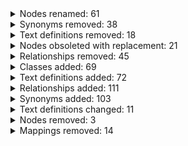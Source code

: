 <details>
<summary>Nodes renamed: 61</summary>

| ID | Old Label | New Label |
----|----|----|
| HP:0031014 | Arteria lusoria | obsolete Arteria lusoria |
| HP:0100917 | Sclerosis of proximal finger phalanx | Sclerosis of proximal phalanx of finger |
| HP:0002275 | Poor motor coordination | obsolete Poor motor coordination |
| HP:0034027 | Abnormal urinary non-proteinogenic amino acid level | obsolete Abnormal urinary non-proteinogenic amino acid level |
| HP:0020177 | Abnormal CD8-positive TEMRA T cell proportion | Abnormal proportion of CD8-positive TEMRA T cells |
| HP:0410379 | Abnormal CD4+ memory T cell proportion | Abnormal proportion of CD4+ memory T cells |
| HP:0410375 | Increased naive CD4-positive T cell proportion | Increased proportion of naive CD4+ T cells |
| HP:0032172 | Air crescent sign | obsolete Air crescent sign |
| HP:0500265 | Increased CD8+ TEMRA T cell proportion | Increased proportion of CD8+ TEMRA T cells |
| HP:0031632 | Anomalous origin of the right subclavian artery from the descending aorta | Aberrant right subclavian artery |
| HP:0410376 | Increased proportion of naive CD8 T cells | Increased proportion of naive CD8+ T cells |
| HP:0410049 | Abnormal radial ray morphology | obsolete Abnormal radial ray morphology |
| HP:0025620 | Abnormal CD4+ central memory T cell proportion | obsolete Abnormal CD4+ central memory T cell proportion |
| HP:0410373 | Abnormal naive CD4-positive T cell proportion | Abnormal proportion of naive CD4+ T cells |
| HP:0410377 | Decreased naive CD8 T cell proportion | Decreased proportion of naive CD8+ T cells |
| HP:0002370 | Poor coordination | obsolete Poor coordination |
| HP:0410374 | Abnormal naive CD8 T cell proportion | Abnormal proportion of naive CD8+ T cells |
| HP:0025625 | Increased CD4+ effector memory T cell proportion | Increased proportion of CD4+ effector memory T cells |
| HP:6000909 | Positive stool Cryptosporidium antigen test | obsolete Positive stool Cryptosporidium antigen test |
| HP:0500272 | Abnormal immature gamma-delta T cell proportion | obsolete Abnormal immature gamma-delta T cell proportion |
| HP:0500274 | Decreased proportion of immature gamma-delta T cells | obsolete Decreased proportion of immature gamma-delta T cells |
| HP:0006420 | Asymmetric radial dysplasia | obsolete Asymmetric radial dysplasia |
| HP:0002853 | Increased HLA DR+ CD4+ T cell proportion | Increased proportion of HLA DR+ CD4+ T cells |
| HP:0003164 | Hypothalamic gonadotropin-releasing hormone deficiency | Gonadotropin-releasing hormone deficiency |
| HP:0100916 | Sclerosis of middle finger phalanx | Sclerosis of middle phalanx of finger |
| HP:0410391 | Increased CD4+ memory T cell proportion | Increased proportion of CD4+ memory T cells |
| HP:0032219 | Increased proportion of CD4-positive T cells | Increased proportion of CD4+ T cells |
| HP:0030683 | Vaginitis | Recurrent bacterial vaginosis |
| HP:0100915 | Sclerosis of distal finger phalanx | Sclerosis of distal phalanx of finger |
| HP:0030336 | Absence of CD4-positive, CD25-positive regulatory T cells | obsolete Absence of CD4-positive, CD25-positive regulatory T cells |
| HP:0006433 | Radial dysplasia | Radial ray deficiency |
| HP:0025840 | Abnormal HLA DR+ CD4+ T cell proportion | Abnormal proportion of HLA DR+ CD4+ T cells |
| HP:0100946 | Sclerosis of proximal toe phalanx | Sclerosis of proximal phalanx of toe |
| HP:0025841 | Decreased HLA DR+ CD4+ T cell proportion | Decreased proportion of HLA DR+ CD4+ T cells |
| HP:0041240 | Fractured phalanx of pes | Toe phalanx fracture |
| HP:0005372 | Abnormality of B cell physiology | Abnormal B cell physiology |
| HP:0100947 | Sclerosis of middle toe phalanx | Sclerosis of middle phalanx of toe |
| HP:0011840 | Abnormality of T cell physiology | Abnormal T cell physiology |
| HP:0032218 | Decreased proportion of CD4-positive T cells | Decreased proportion of CD4+ T cells |
| HP:0410133 | Chronic idiopathic urticaria | Chronic urticaria |
| HP:0011839 | Abnormal T cell count | Abnormal total T cell count |
| HP:0010196 | Bullet-shaped middle toe phalanx | Bullet-shaped middle phalanx of toe |
| HP:0010199 | Patchy sclerosis of middle toe phalanx | Patchy sclerosis of middle phalanx of toe |
| HP:4000039 | Reduced mucosal-associated invariant T cell proportion | Decreased mucosal-associated invariant T cell proportion |
| HP:0010197 | Curved middle toe phalanx | Curved middle phalanx of toe |
| HP:0030337 | Elevated CD4-positive, CD25-positive regulatory T cell count | obsolete Elevated CD4-positive, CD25-positive regulatory T cell count |
| HP:0410380 | Abnormal CD8+ memory T cell proportion | Abnormal memory CD8+ T cell proportion |
| HP:0100948 | Sclerosis of distal toe phalanx | Sclerosis of distal phalanx of toe |
| HP:0030335 | Abnormal CD4-positive, CD25-positive, alpha-beta regulatory T cell count | obsolete Abnormal CD4-positive, CD25-positive regulatory T cell count |
| HP:0004059 | Radial club hand | obsolete radial ray deficiency |
| HP:0020111 | Abnormal regulatory T cell proportion | Abnormal proportion of regulatory T cells |
| HP:0030334 | Abnormal CD4-positive, CD25-positive, alpha-beta regulatory T cell morphology | obsolete Abnormal CD4-positive, CD25-positive, alpha-beta regulatory T cell morphology |
| HP:0410378 | Decreased naive CD4-positive T cell proportion | Decreased proportion of naive CD4+ T cells |
| HP:0025623 | Abnormal CD4+ effector memory T cell proportion | obsolete Abnormal CD4+ effector memory T cell proportion |
| HP:0034028 | Saccharopinuria | obsolete Saccharopinuria |
| HP:0030333 | Abnormal alpha-beta T cell morphology | obsolete Abnormal alpha-beta T cell morphology |
| HP:0030251 | Absence of memory B cells | obsolete Absence of memory B cells |
| HP:0500266 | Decreased CD8+ TEMRA T cell proportion | Decreased proportion of CD8+ TEMRA T cells |
| HP:0041243 | Fractured proximal finger phalanx | Fractured proximal phalanx of finger |
| HP:0025819 | Palmoplantar pealing | Palmoplantar peeling |
| HP:0500273 | Increased proportion of immature gamma-delta T cells | obsolete Increased proportion of immature gamma-delta T cells |

</details>

<details>
<summary>Synonyms removed: 38</summary>

| Term | Removed Synonym |
----|----|
| obsolete Abnormal CD4+ central memory T cell proportion (HP:0025620) | Abnormal proportion of central memory CD4+, alpha-beta T cells |
| Palmoplantar scaling skin (HP:0025524) | Palmoplantar peeling |
| Prolonged prothrombin time (HP:0008151) | increased international normalised ratio |
| obsolete Absence of CD4-positive, CD25-positive regulatory T cells (HP:0030336) | Absence of CD4+CD25+ T regulatory cells |
| Paradoxical respiration (HP:0030207) | Flail chest |
| obsolete Decreased proportion of immature gamma-delta T cells (HP:0500274) | Decreased proportion of immature gamma-delta T-cells |
| obsolete Increased proportion of immature gamma-delta T cells (HP:0500273) | Elevated proportion of immature gamma-delta T cells |
| Short neck (HP:0000470) | Decreased cervical height |
| obsolete Arteria lusoria (HP:0031014) | Aberrant right subclavian artery |
| obsolete Decreased proportion of immature gamma-delta T cells (HP:0500274) | Decreased proportion of immature gamma-delta T lymphocytes |
| obsolete Abnormal CD4+ effector memory T cell proportion (HP:0025623) | Abnormal proportion of CD4-positive effector memory cells |
| obsolete Abnormal immature gamma-delta T cell proportion (HP:0500272) | Abnormal proportion of immature gamma-delta T-cells |
| obsolete Poor coordination (HP:0002370) | Poor coordination |
| Recurrent skin infections (HP:0001581) | Cutaneous infections |
| obsolete Increased proportion of immature gamma-delta T cells (HP:0500273) | Increased proportion of immature gamma-delat T lymphocytes |
| Hyperactivity (HP:0000752) | hyperkinetic disorder |
| obsolete Arteria lusoria (HP:0031014) | Lusorian artery |
| Atypical behavior (HP:0000708) | Behavioural/psychiatric abnormality |
| obsolete Poor motor coordination (HP:0002275) | Poor motor coordination |
| obsolete Abnormal radial ray morphology (HP:0410049) | Radial ray deformity |
| Short neck (HP:0000470) | Decreased cervical length |
| obsolete Abnormal radial ray morphology (HP:0410049) | Abnormality of radial ray |
| obsolete Increased proportion of immature gamma-delta T cells (HP:0500273) | Increased proportion of immature gamma-delta T-lymphocytes |
| obsolete Abnormal radial ray morphology (HP:0410049) | Radial ray anomaly |
| obsolete Increased proportion of immature gamma-delta T cells (HP:0500273) | Increased proportion of immature gamma-delta T-cells |
| obsolete Abnormal CD4+ central memory T cell proportion (HP:0025620) | Abnormal proportion of central memory CD4-positive T cells |
| obsolete Abnormal CD4+ effector memory T cell proportion (HP:0025623) | Abnormal proportion of CD4+ effector memory cells |
| obsolete Abnormal immature gamma-delta T cell proportion (HP:0500272) | Abnormal proportion of immature gamma-delta T cells |
| obsolete Abnormal immature gamma-delta T cell proportion (HP:0500272) | Abnormal proportion of immature gamma-delta T-lymphocytes |
| obsolete Abnormal CD4+ effector memory T cell proportion (HP:0025623) | Abnormal proportion of effector memory CD4-positive, alpha-beta T cells |
| obsolete Abnormal radial ray morphology (HP:0410049) | Radial ray abnormality |
| Short neck (HP:0000470) | Cervical shortening |
| obsolete Abnormal immature gamma-delta T cell proportion (HP:0500272) | Abnormal proportion of immature gamma-delta T lymphocytes |
| Generalized myoclonic-tonic-clonic seizure (HP:0032795) | Generalised onset myoclonic-tonic-clonic seizure |
| X-linked inheritance (HP:0001417) | monoallelic_X_hemizygous |
| obsolete Abnormal radial ray morphology (HP:0410049) | Deformity of radial ray |
| obsolete Decreased proportion of immature gamma-delta T cells (HP:0500274) | Reduced proportion of immature gamma-delta T cells |
| obsolete Decreased proportion of immature gamma-delta T cells (HP:0500274) | Decreased proportion of immature gamma-delta T-lymphocytes |

</details>

<details>
<summary>Text definitions removed: 18</summary>

| Term | Removed Text Definition |
----|----|
| obsolete Air crescent sign (HP:0032172) | A crescent of air surrounding a soft-tissue mass in a pulmonary cavity and can be seen in both plain X-ray and CT scan. |
| obsolete Increased proportion of immature gamma-delta T cells (HP:0500273) | Increased proportion of immature gamma-delta T cells relative to the total number of T cells. |
| obsolete Abnormal urinary non-proteinogenic amino acid level (HP:0034027) | Any deviation from the normal amount in the urine of an alpha-amino acid which is not a member of the group of 23 proteinogenic amino acids. |
| obsolete Absence of memory B cells (HP:0030251) | Complete lack of memory B cells, that is, of mature B cell type that is long-lived, readily activated upon re-encounter of its antigenic determinant, and has been selected for expression of higher affinity immunoglobulin. |
| obsolete Abnormal CD4-positive, CD25-positive regulatory T cell count (HP:0030335) | A deviation from the normal count of CD4-positive, CD25-positive, alpha-beta regulatory T cells. |
| obsolete Elevated CD4-positive, CD25-positive regulatory T cell count (HP:0030337) | An increased number of CD4-positive, CD25-positive regulatory T cells. |
| obsolete Decreased proportion of immature gamma-delta T cells (HP:0500274) | Decreased proportion of immature gamma-delta T cells relative to the total number of T cells. |
| obsolete Abnormal CD4+ central memory T cell proportion (HP:0025620) | An abnormal proportion of central memory CD4-positive, alpha-beta memory T cells compared to the total number of T cells in the blood. These are memory cells that are located in the secondary lymphoid organs. These cells have the phenotype of CCR7-positive, CD127-positive, CD45RA-negative, CD45RO-positive, and CD25-negative. |
| obsolete Abnormal CD4+ effector memory T cell proportion (HP:0025623) | An abnormal proportion of effector memory CD4+ T cells compared to the total number of T cells in the blood. These are memory cells that are short-lived cells that migrate to the site of an infection and attempt to eliminate the pathogen. These cells have the phenotype CD3-positive, CD4-positive, CD62L-negative, CCR7-negative, CD127-positive, CD45RA-negative, CD45RO-positive, and CD25-negative. |
| obsolete Saccharopinuria (HP:0034028) | Presence of saccharopine in the urine. |
| obsolete Absence of CD4-positive, CD25-positive regulatory T cells (HP:0030336) | Lack of CD4+CD25+ T regulatory cells. |
| obsolete Asymmetric radial dysplasia (HP:0006420) | The presence of asymmetric developmental dysplasia of the radius. |
| obsolete Arteria lusoria (HP:0031014) | Usually, three large arteries arise from the arch of the aorta: the brachiocephalic trunk (divided into the right common carotid artery and the right subclavian artery), the left common carotid artery, and the left subclavian artery. However, when aberrant right subclavian artery variant is present, the brachiocephalic trunk is absent and four large arteries arise from the arch of the aorta: the right common carotid artery, the left common carotid artery, the left subclavian artery, and the final one with the most distal left sided origin, the right subclavian artery, also called the arteria lusoria. |
| obsolete Abnormal immature gamma-delta T cell proportion (HP:0500272) | Abnormal proportion of immature gamma-delta T cells relative to the total number of T cells. |
| obsolete Abnormal CD4-positive, CD25-positive, alpha-beta regulatory T cell morphology (HP:0030334) | A structural anomaly of a CD4-positive, CD25-positive, alpha-beta T cell. These cells are regulatory T cells. |
| obsolete Abnormal alpha-beta T cell morphology (HP:0030333) | A structuraly anomaly of T cells that express an alpha-beta T cell receptor. |
| obsolete radial ray deficiency (HP:0004059) | Wrist is bent inward toward the thumb because of a congenital defect associated with shortening or absence of the radius. The hand is radially deviated at the distal forearm in the shape of a golf club. |
| obsolete Positive stool Cryptosporidium antigen test (HP:6000909) | Fecal analysis for Cryptosporidium antigen is abnormal. Tests include direct fluorescent-antibody (DFA), which detects intact organisms, and enzyme immunoassays (EIAs), which detect soluble stool antigens. |

</details>

<details>
<summary>Nodes obsoleted with replacement: 21</summary>

| Term | Replacement |
----|----|
| obsolete Arteria lusoria (HP:0031014) |                  Aberrant right subclavian artery (HP:0031632) |
| obsolete Poor coordination (HP:0002370) |                  Incoordination (HP:0002311) |
| obsolete Abnormal immature gamma-delta T cell proportion (HP:0500272) |                  Abnormal gamma-delta T cell proportion (HP:0500269) |
| obsolete Asymmetric radial dysplasia (HP:0006420) |                  Radial ray deficiency (HP:0006433) |
| obsolete Abnormal CD4-positive, CD25-positive, alpha-beta regulatory T cell morphology (HP:0030334) |                  Abnormal proportion of regulatory T cells (HP:0020111) |
| obsolete Poor motor coordination (HP:0002275) |                  Incoordination (HP:0002311) |
| obsolete Saccharopinuria (HP:0034028) |                  Elevated urinary saccharopine level (HP:6000283) |
| obsolete Abnormal CD4+ effector memory T cell proportion (HP:0025623) |                  Abnormal proportion of CD4+ memory T cells (HP:0410379) |
| obsolete Abnormal CD4+ central memory T cell proportion (HP:0025620) |                  Abnormal proportion of CD4+ memory T cells (HP:0410379) |
| obsolete Abnormal alpha-beta T cell morphology (HP:0030333) |                  Abnormal T cell subset distribution (HP:0025540) |
| obsolete Absence of memory B cells (HP:0030251) |                  Decreased total B cell count (HP:0010976) |
| obsolete Abnormal radial ray morphology (HP:0410049) |                  Radial ray deficiency (HP:0006433) |
| obsolete Air crescent sign (HP:0032172) |                  Air crescent (HP:0033661) |
| obsolete Elevated CD4-positive, CD25-positive regulatory T cell count (HP:0030337) |                  Increased proportion of regulatory T cells (HP:0020112) |
| obsolete radial ray deficiency (HP:0004059) |                  Radial ray deficiency (HP:0006433) |
| obsolete Positive stool Cryptosporidium antigen test (HP:6000909) |                  Positive fecal cryptosporidium antigen test (HP:6000838) |
| obsolete Absence of CD4-positive, CD25-positive regulatory T cells (HP:0030336) |                  Decreased proportion of regulatory T cells (HP:0020113) |
| obsolete Abnormal urinary non-proteinogenic amino acid level (HP:0034027) |                  Increased urinary non-proteinogenic amino acid level (HP:0033098) |
| obsolete Abnormal CD4-positive, CD25-positive regulatory T cell count (HP:0030335) |                  Abnormal proportion of regulatory T cells (HP:0020111) |
| obsolete Decreased proportion of immature gamma-delta T cells (HP:0500274) |                  Decreased gamma-delta T cell proportion (HP:0500271) |
| obsolete Increased proportion of immature gamma-delta T cells (HP:0500273) |                  Increased gamma-delta T cell proportion (HP:0500270) |

</details>

<details>
<summary>Relationships removed: 45</summary>

| Subject| Predicate| Object|
----|----|----|
| Anti-Saccharomyces cerevisiae antibodies (HP:6001235) | subClassOf (rdfs:subClassOf) |                Bloodstream antibacterial antibody positivity (HP:0430061) |
| Increased proportion of CD4+ effector memory T cells (HP:0025625) | subClassOf (rdfs:subClassOf) |                obsolete Abnormal CD4+ effector memory T cell proportion (HP:0025623) |
| obsolete Abnormal CD4+ central memory T cell proportion (HP:0025620) | subClassOf (rdfs:subClassOf) |                Abnormal proportion of CD4+ memory T cells (HP:0410379) |
| obsolete Absence of memory B cells (HP:0030251) | subClassOf (rdfs:subClassOf) |                Decreased total B cell count (HP:0010976) |
| obsolete Decreased proportion of immature gamma-delta T cells (HP:0500274) | subClassOf (rdfs:subClassOf) |                Decreased gamma-delta T cell proportion (HP:0500271) |
| obsolete radial ray deficiency (HP:0004059) | subClassOf (rdfs:subClassOf) |                Radial deviation of the hand (HP:0009486) |
| obsolete Abnormal alpha-beta T cell morphology (HP:0030333) | subClassOf (rdfs:subClassOf) |                Abnormal T cell morphology (HP:0002843) |
| Elevated urine hydroxyphenyllactic acid level (HP:6001004) | subClassOf (rdfs:subClassOf) |                obsolete Abnormal urinary non-proteinogenic amino acid level (HP:0034027) |
| Maternal hyperphenylalaninemia (HP:0100610) | subClassOf (rdfs:subClassOf) |                Abnormal circulating phenylalanine concentration (HP:0010893) |
| Sepsis (HP:0100806) | subClassOf (rdfs:subClassOf) |                Abnormality of immune system physiology (HP:0010978) |
| obsolete radial ray deficiency (HP:0004059) | subClassOf (rdfs:subClassOf) |                Radial ray deficiency (HP:0006433) |
| Decreased CD4+ effector memory T cell proportion (HP:0025624) | subClassOf (rdfs:subClassOf) |                obsolete Abnormal CD4+ effector memory T cell proportion (HP:0025623) |
| Poor hand-eye coordination (HP:0007057) | subClassOf (rdfs:subClassOf) |                obsolete Poor coordination (HP:0002370) |
| Radial ray deficiency (HP:0006433) | subClassOf (rdfs:subClassOf) |                Abnormal bone structure (HP:0003330) |
| Abnormal T cell subset distribution (HP:0025540) | subClassOf (rdfs:subClassOf) |                Abnormal total T cell count (HP:0011839) |
| obsolete Arteria lusoria (HP:0031014) | subClassOf (rdfs:subClassOf) |                Abnormal subclavian artery morphology (HP:0031251) |
| obsolete Saccharopinuria (HP:0034028) | subClassOf (rdfs:subClassOf) |                obsolete Abnormal urinary non-proteinogenic amino acid level (HP:0034027) |
| Dyspareunia (HP:0030016) | subClassOf (rdfs:subClassOf) |                Female sexual dysfunction (HP:0030014) |
| obsolete Abnormal CD4-positive, CD25-positive regulatory T cell count (HP:0030335) | subClassOf (rdfs:subClassOf) |                obsolete Abnormal CD4-positive, CD25-positive, alpha-beta regulatory T cell morphology (HP:0030334) |
| obsolete Abnormal CD4+ effector memory T cell proportion (HP:0025623) | subClassOf (rdfs:subClassOf) |                Abnormal proportion of CD4+ memory T cells (HP:0410379) |
| obsolete Asymmetric radial dysplasia (HP:0006420) | subClassOf (rdfs:subClassOf) |                Radial ray deficiency (HP:0006433) |
| Peripheral neuropathy (HP:0009830) | subClassOf (rdfs:subClassOf) |                Abnormal nervous system physiology (HP:0012638) |
| Elevated urinary 3-hydroxykynurenine level (HP:6000265) | subClassOf (rdfs:subClassOf) |                obsolete Abnormal urinary non-proteinogenic amino acid level (HP:0034027) |
| Abnormal proportion of RTE CD4+ T cells (HP:0025837) | subClassOf (rdfs:subClassOf) |                Abnormal T cell subset distribution (HP:0025540) |
| obsolete Abnormal immature gamma-delta T cell proportion (HP:0500272) | subClassOf (rdfs:subClassOf) |                Abnormal gamma-delta T cell proportion (HP:0500269) |
| Abnormal B cell subset distribution (HP:0025539) | subClassOf (rdfs:subClassOf) |                Abnormal B cell count (HP:0010975) |
| obsolete Increased proportion of immature gamma-delta T cells (HP:0500273) | subClassOf (rdfs:subClassOf) |                obsolete Abnormal immature gamma-delta T cell proportion (HP:0500272) |
| obsolete Poor coordination (HP:0002370) | subClassOf (rdfs:subClassOf) |                Incoordination (HP:0002311) |
| Elevated circulating reverse T3 concentration (HP:0034288) | subClassOf (rdfs:subClassOf) |                Abnormal circulating thyroid hormone concentration (HP:0031508) |
| obsolete Air crescent sign (HP:0032172) | subClassOf (rdfs:subClassOf) |                Pulmonary imaging sign (HP:0033775) |
| obsolete Abnormal radial ray morphology (HP:0410049) | subClassOf (rdfs:subClassOf) |                Abnormal limb bone morphology (HP:0002813) |
| obsolete Absence of CD4-positive, CD25-positive regulatory T cells (HP:0030336) | subClassOf (rdfs:subClassOf) |                obsolete Abnormal CD4-positive, CD25-positive regulatory T cell count (HP:0030335) |
| obsolete Abnormal urinary non-proteinogenic amino acid level (HP:0034027) | subClassOf (rdfs:subClassOf) |                Aminoaciduria (HP:0003355) |
| obsolete Poor motor coordination (HP:0002275) | subClassOf (rdfs:subClassOf) |                Abnormality of coordination (HP:0011443) |
| obsolete Positive stool Cryptosporidium antigen test (HP:6000909) | subClassOf (rdfs:subClassOf) |                Positive stool infectious agent test (HP:0034866) |
| obsolete Increased proportion of immature gamma-delta T cells (HP:0500273) | subClassOf (rdfs:subClassOf) |                Increased gamma-delta T cell proportion (HP:0500270) |
| Clumsiness (HP:0002312) | subClassOf (rdfs:subClassOf) |                Incoordination (HP:0002311) |
| obsolete Elevated CD4-positive, CD25-positive regulatory T cell count (HP:0030337) | subClassOf (rdfs:subClassOf) |                obsolete Abnormal CD4-positive, CD25-positive regulatory T cell count (HP:0030335) |
| Abnormal proportion of HLA DR+ CD4+ T cells (HP:0025840) | subClassOf (rdfs:subClassOf) |                Abnormal T cell subset distribution (HP:0025540) |
| Poor gross motor coordination (HP:0007015) | subClassOf (rdfs:subClassOf) |                obsolete Poor motor coordination (HP:0002275) |
| obsolete Abnormal CD4-positive, CD25-positive, alpha-beta regulatory T cell morphology (HP:0030334) | subClassOf (rdfs:subClassOf) |                obsolete Abnormal alpha-beta T cell morphology (HP:0030333) |
| Abnormal total neutrophil count (HP:0011991) | subClassOf (rdfs:subClassOf) |                Abnormality of neutrophils (HP:0001874) |
| Abnormal TCR repertoire (HP:0025845) | subClassOf (rdfs:subClassOf) |                Abnormal T cell physiology (HP:0011840) |
| Poor fine motor coordination (HP:0007010) | subClassOf (rdfs:subClassOf) |                obsolete Poor motor coordination (HP:0002275) |
| obsolete Decreased proportion of immature gamma-delta T cells (HP:0500274) | subClassOf (rdfs:subClassOf) |                obsolete Abnormal immature gamma-delta T cell proportion (HP:0500272) |

</details>

<details>
<summary>Classes added: 69</summary>

| Term |
----|
| Fractured trapezium bone (HP:6001307) |
| Elevated vitamin D metabolite ratio (HP:6001291) |
| Glomerular endothelium swelling (HP:6001286) |
| Plantar ecchymosis (HP:6001318) |
| Fractured lunate bone (HP:6001304) |
| Fractured hamate bone (HP:6001310) |
| Fractured triquetrum bone (HP:6001305) |
| Sertoli cell hypoplasia (HP:6001316) |
| Elevated stool reducing substances (HP:6001295) |
| Osteochondral lesion of talus (HP:6001296) |
| Midfoot arthritis (HP:6001333) |
| Stocking-glove distribution (HP:6001335) |
| Adrenal hemorrhage (HP:6001280) |
| Positive Mycobacterium tuberculosis sputum culture (HP:6001328) |
| Tubular accumulation of uromodulin (HP:6001294) |
| Reduced erythrocyte glutathione peroxidase (HP:6001314) |
| Decreased circulating reverse T3 concentration (HP:6001334) |
| Wrist sign (HP:0025091) |
| Right ventricular thrombus (HP:6001282) |
| Posititve talar tilt test (HP:6001317) |
| Glomerular basement membrane subendothelial remodeling (HP:6001285) |
| Fractured capitate bone (HP:6001309) |
| Positive stool glutamate dehydrogenase test (HP:6001278) |
| Exacerbated by colchicine (HP:6001324) |
| Purulent pericardial effusion (HP:6001326) |
| Optic nerve sheath dilatation (HP:6001281) |
| Type II radial ray deficiency (HP:0025054) |
| Aggravated by vitamin D supplementation (HP:6001292) |
| Retinal periphlebitis (HP:6001325) |
| Conjunctival erosion (HP:6001327) |
| Posterior ankle pain (HP:6001322) |
| Iatrogenic anophthalmos (HP:6001313) |
| Corneal keloid (HP:6001289) |
| Pigment epithelium detachment (HP:6001300) |
| Elevated CSF beta chorionic gonadotropin concentration (HP:6001299) |
| Reduced circulating ADAMTS13 activity (HP:6001288) |
| Recurrent sepsis (HP:0025067) |
| Hairy kidney sign (HP:6001336) |
| Increased external rotation of shoulder (HP:6001329) |
| Podocytic mitochondrial proliferation (HP:6001290) |
| Fractured pisiform bone (HP:6001306) |
| Acquired aphakia (HP:0025111) |
| Aggravated by sun exposure (HP:6001293) |
| Anterior ankle pain (HP:6001323) |
| Lateral ankle pain (HP:6001320) |
| Pain on thumb extension (HP:6001303) |
| Type IV radial ray deficiency (HP:0025056) |
| Mallet toe (HP:6001297) |
| Nonpulsatile abdominal mass (HP:6001312) |
| Type III radial ray deficiency (HP:0025055) |
| Aphakia (HP:6001302) |
| Prolonged exposure to axillary pressure (HP:6001319) |
| Phrenic neuropathy (HP:6001284) |
| Medial ankle pain (HP:6001321) |
| Pulsatile abdominal mass (HP:6001311) |
| Retrocorneal membrane (HP:6001279) |
| Retinal gliosis (HP:6001301) |
| Medullary collecting duct ectasia (HP:6001287) |
| Tibiotalar arthritis (HP:6001331) |
| Bunionette deformity (HP:6001298) |
| Abnormal circulating reverse T3 concentration (HP:0025120) |
| Anterior ankle osteophyte (HP:6001332) |
| Disseminated candidiasis (HP:6001283) |
| Positive trunk flexion test (HP:6001330) |
| Elevated circulating malonyl carnitine concentration (HP:6001315) |
| Fractured trapezoid bone (HP:6001308) |
| White appearance of duodenal mucosa (HP:6001337) |
| Flail chest (HP:0025003) |
| Type I radial ray deficiency (HP:0025036) |

</details>

<details>
<summary>Text definitions added: 72</summary>

| Term | New Text Definition |
----|----|
| Retrocorneal membrane (HP:6001279) | A retrocorneal membrane is an abnormal, fibrous or cellular tissue layer that forms on the posterior surface of the cornea, typically on or adjacent to the Descemet membrane. It may result from trauma, surgery (e.g., penetrating keratoplasty), inflammation, or endothelial cell dysfunction, and can lead to visual impairment depending on its density and extent. |
| Fractured trapezoid bone (HP:6001308) | A partial or complete breakage of the trapezoid bone. |
| Podocytic mitochondrial proliferation (HP:6001290) | An ultrastructural abnormality of the kidney glomeruli characterized by an excessive number or abnormal aggregation of mitochondria in podocytes. |
| Elevated stool reducing substances (HP:6001295) | Elevated level of reducing substances in the feces. If carbohydrate malabsorption is suspected, a reducing substance should be investigated in the stool using the Benedict or Fehling test. The presence of reducing substances may indicate an abnormality in carbohydrate (e.g., sucrose, lactase) metabolism. The unabsorbed sugars in stool are measured as reducing substances. |
| Tibiotalar arthritis (HP:6001331) | AP, oblique, or lateral view x-ray of the ankle showing radiographic evidence of osteoarthritis such as joint space narrowing, subchondral sclerosis, subchondral cysts, and/or osteophyte formation in the tibiotalar joint. |
| Recurrent sepsis (HP:0025067) | Repeated bouts of sepsis, defined as life-threatening organ dysfunction caused by a dysregulated host response to infection. |
| Conjunctival erosion (HP:6001327) | A condition characterized by the localized loss or breakdown of the conjunctival epithelium, often resulting in exposure of the underlying tissue. Conjunctival erosion may cause symptoms such as redness, irritation, foreign body sensation, and tearing. It can result from trauma, chemical injuries, ocular surface diseases, or prolonged use of contact lenses. |
| Increased external rotation of shoulder (HP:6001329) | Increased rotation of the lower part of the arm away from the body (tested with the elbow flexed and the elbow held next to the side of the body or shoulder 90 degrees abducted to the side). |
| Elevated CSF beta chorionic gonadotropin concentration (HP:6001299) | The concentration of beta chorionic gonadotropin in the cerebrospinal fluid (CSF) is above the upper limit of normal. |
| Iatrogenic anophthalmos (HP:6001313) | A form of acquired anophthalmos resulting from surgical removal of the eye (enucleation or evisceration), typically performed due to trauma, intraocular tumors, intractable pain in a blind eye, or severe infection. Unlike congenital anophthalmos, the orbit may have previously developed normally and prosthetic rehabilitation is often pursued. |
| Incoordination (HP:0002311) | A deficit in coordination of mulscle movements. Coordination is defined as the orchestrated movement of multiple body parts as required to accomplish intended actions, like walking. |
| Pain on thumb extension (HP:6001303) | An unpleasant sensation characterized by physical discomfort that is triggered upon extension (straightening) of the thumb. |
| Acquired aphakia (HP:0025111) | Absence of the crystalline lens in the eye known to be the result of a non-congenital condition, e.g., following surgical removal of the lens for cataracts or trauma. |
| Fractured pisiform bone (HP:6001306) | A partial or complete breakage of the pisiform bone. |
| Mallet toe (HP:6001297) | A mallet toe involves the distal interphalangeal (DIP) joint [such that] the distal phalanx is flexed on the middle phalanx. |
| Wrist sign (HP:0025091) | The wrist sign is positive when the tip of the thumb covers the entire fingernail of the fifth finger when wrapped around the contralateral wrist. |
| Elevated circulating malonyl carnitine concentration (HP:6001315) | The concentration of malonylcarnitine in the blood circulation is above the upper limit of normal. |
| Type I radial ray deficiency (HP:0025036) | A type of radial ray deficiency characterized by short distal radius. The distal radial epiphysis is present but delayed in appearance. The growth of the distal radial epiphysis is decreased causing a normal appearing but short radius. There is little radial deviation of the hand due to adequate radial carpal support. The radius has normal proximal epiphyseal growth. Thumb hypoplasia is almost always present. |
| Stocking-glove distribution (HP:6001335) | Distribution of findings in hands and feet with a distal to proximal gradient of severity (being more severe in the more distal locations). |
| Optic nerve sheath dilatation (HP:6001281) | An abnormal increase in the diameter of the optic nerve sheath, typically due to elevated intracranial pressure or local pathology affecting cerebrospinal fluid (CSF) dynamics. It can be detected via imaging modalities such as ultrasound or MRI and may be associated with papilledema, idiopathic intracranial hypertension, or optic nerve tumors. |
| Pigment epithelium detachment (HP:6001300) | Separation of the retinal pigment epithelium (RPE) from the underlying Bruch membrane. |
| Reduced erythrocyte glutathione peroxidase (HP:6001314) | Activity or concentration of in the level of glutathione peroxidase (EC 1.11.1.9) in erythrocytes below the lower limit of normal. |
| Fractured capitate bone (HP:6001309) | A partial or complete breakage of the capitate bone. |
| Prolonged exposure to axillary pressure (HP:6001319) | History of prolonged compressive pressure in the axillary region. |
| Positive stool glutamate dehydrogenase test (HP:6001278) | Detection of the presence of glutamate dehydrogenase produced by Clostridium difficile in a stool sample. |
| Type III radial ray deficiency (HP:0025055) | A type of radial ray deficiency characterized by partial absence of the radius. The radius is partially absent. The defect can be in the proximal, middle, or distal third. All have been reported , but the most frequent is the absence of the distal one or two thirds. The hand is radially displaced . The ulna is thickened, shortened , and bowed radially, and the wrist is unsupported. |
| Medial ankle pain (HP:6001321) | An unpleasant sensation characterized by physical discomfort (such as pricking, throbbing, or aching) localized to the inner side of the ankle. |
| Hairy kidney sign (HP:6001336) | A radiological sign related to infiltration of histiocytes into the kidneys and perirenal fat. This infiltration, along with thickening of fibrous bands within the perirenal fat, creates a hairy appearance on cross-sectional imaging studies. |
| Corneal keloid (HP:6001289) | A raised, opaque, and fibrous lesion on the cornea resembling a dermal keloid, typically composed of disorganized collagen and fibrovascular tissue. Corneal keloids can impair vision and are often secondary to trauma, surgery, or underlying congenital disorders. |
| Pulsatile abdominal mass (HP:6001311) | An abnormal enlargement or swelling in the abdomen that pulses or throbs. |
| Sertoli cell hypoplasia (HP:6001316) | Abnormal decrease in the number of Sertoli cells in the testis. |
| Glomerular basement membrane subendothelial remodeling (HP:6001285) | New glomerular basement membrane matrix formation under the endothelial cell. |
| Type II radial ray deficiency (HP:0025054) | A type of radial ray deficiency characterized by a hypoplastic radius. The radius has both proximal and distal epiphyses but growth is defective in both. This type is essentially a radius in miniature. Growth of the radius proceeds at a decreased rate. |
| Exacerbated by colchicine (HP:6001324) | Applied to a sign or symptom that is worsened by treatment with colchizine. |
| Aggravated by vitamin D supplementation (HP:6001292) | Applied to a sign or symptom that is worsened by treatment or supplementation with vitamin D. |
| Flail chest (HP:0025003) | Flail chest is a physical exam finding that can be present in the setting of chest wall trauma or injury. When multiple adjacent ribs are fractured in 2 or more places, this can create a focal \"free-floating\" segment of the chest wall that moves independently from the rest of the chest. |
| Osteochondral lesion of talus (HP:6001296) | Osteochondral lesion of the talus (OLT) is an injury involving the articular cartilage and subchondral bone, defined as any damage involving both articular cartilage and subchondral bone of the talar dome. OLT can cause ankle joint pain and can sometimes lead to instability and manifest as an area of abnormal, damaged cartilage and bone on the top of the talus bone (the lower bone of the ankle joint). |
| Lateral ankle pain (HP:6001320) | An unpleasant sensation characterized by physical discomfort (such as pricking, throbbing, or aching) localized to the outer side of the ankle. |
| Positive Mycobacterium tuberculosis sputum culture (HP:6001328) | Growth of mycobacterium tuberculosis in a sputum culture. |
| Aggravated by sun exposure (HP:6001293) | Applied to a sign or symptom that becomes worse with exposure to sunlight. |
| Purulent pericardial effusion (HP:6001326) | Elevated leukocyte count in the pericardial fluid ranging from a a microscopic purulent pericardial effusion to gross pus in the pericardial space. |
| Tubular accumulation of uromodulin (HP:6001294) | Accumulation of uromodulin within renal tubular cells or lumina. |
| Fractured lunate bone (HP:6001304) | A partial or complete breakage of the lunate bone. |
| Posterior ankle pain (HP:6001322) | An unpleasant sensation characterized by physical discomfort (such as pricking, throbbing, or aching) localized to the back of the ankle. |
| Disseminated candidiasis (HP:6001283) | A systemic fungal infection by Candida species (most commonly, C. albicans). |
| Anterior ankle osteophyte (HP:6001332) | Imaging study of the ankle revealing osteophyte (bone spur) formation at the anterior aspect of the ankle (tibial or talar neck). |
| Aphakia (HP:6001302) | Absence of the crystalline lens in the eye, which may be congenital or acquired (e.g., following surgical removal of the lens for cataracts or trauma). |
| Decreased circulating reverse T3 concentration (HP:6001334) | Concentration of reverse T3 (3,3',5'-triiodothyronine or rT3) in the blood circulation is below the lower limit of normal. |
| Posititve talar tilt test (HP:6001317) | An abnormal result of the talar tilt test. This test assesses ankle ligament integrity, particularly the calcaneofibular ligament (CFL) and the deltoid ligaments. To perform the test, the foot is placed at an angle of 90 degrees with the leg, the calcaneofibular ligament is perpendicular and the anterior talofibular ligament is parallel to the long axis of the talus. Therefore, inversion in this position results in strain on the calcaneofibular ligament. |
| Elevated vitamin D metabolite ratio (HP:6001291) | The ratio of 24,25(OH)2D to 25(OH)D (also known as vitamin D metabolite ratio or VMR) is above the upper limit of normal. |
| Nonpulsatile abdominal mass (HP:6001312) | An abnormal enlargement or swelling in the abdomen that does not pulse or throb. |
| Reduced circulating ADAMTS13 activity (HP:6001288) | Activity of the enzyme ADAMTS13 below the lower limit of normal. ADAMTS13 is an enzyme that acts by cleaving prothrombotic von Willebrand factor (VWF) multimers from the vasculature in a highly regulated manner. |
| Fractured trapezium bone (HP:6001307) | A partial or complete breakage of the trapezium bone. |
| Midfoot arthritis (HP:6001333) | AP, oblique, or lateral view x-ray of the foot showing radiographic evidence of osteoarthritis in the midfoot (tarsometatarsal (TMT) joints, naviculocuneiform joint, intercuneiform joints, and/or metatarsal cuneiform joints), such as joint space narrowing, subchondral sclerosis, subchondral cysts, and/or osteophyte formation in the tibiotalar joint. |
| Glomerular endothelium swelling (HP:6001286) | Enlargement of the glomerular endothelium (the innermost layer of the glomerular filtration barrier) causing capillary lumen narrowing and loss of fenetrations. |
| Retinal gliosis (HP:6001301) | A pathological condition characterized by the proliferation of glial cells in the retina, often occurring as a reactive response to injury, inflammation, or degenerative changes, and typically resulting in structural and functional alterations in the retina. |
| Fractured triquetrum bone (HP:6001305) | A partial or complete breakage of the triquetrum bone. |
| Type IV radial ray deficiency (HP:0025056) | A type of radial ray deficiency characterized by total absence of the radius. This represents the most common type of radial deficiency. The hand is unsupported and is usually severely radially displaced. |
| Phrenic neuropathy (HP:6001284) | A functional deficit of the phrenic nerve. Phrenic neuropathy (PhN) is a debilitating condition characterized by impairment of the diaphragm muscle, the primary inspiratory muscle. Diaphragm muscle ultrasound is a noninvasive tool that appears to offer both high sensitivity and specificity for diagnosis. Alternatively, electrodiagnostic studies can assess phrenic nerve health. PhN is commonly diagnosed via diaphragm muscle US or fluoroscopy (sniff test) with paradoxical or significantly decreased diaphragm muscle movement. |
| Abnormal circulating reverse T3 concentration (HP:0025120) | Concentration of reverse T3 (3,3',5'-triiodothyronine or rT3) in the blood circulation is ouside of the limits of normal. |
| White appearance of duodenal mucosa (HP:6001337) | On a typical diet (e.g., no dietary fat restriction), the intestinal mucosa may have a gelee blanche or white hoar frosting appearance on endoscopy. |
| Retinal periphlebitis (HP:6001325) | A condition characterized by inflammation of the outer walls of retinal veins, often presenting as vascular sheathing or exudates along the venous walls. |
| Medullary collecting duct ectasia (HP:6001287) | Widening of the lumen of the lumen of the collecting ducts in the renal medulla. |
| Right ventricular thrombus (HP:6001282) | A blood clot (thrombus) localized in the right ventricle. |
| Positive trunk flexion test (HP:6001330) | The proband is asked to flex the trunk forward with knees straight. The result of the test is considered positive (abnormal) if the palms can be made to rest flat on the floor. |
| Adrenal hemorrhage (HP:6001280) | Adrenal hemorrhage is bleeding within the capsule of the adrenal gland. |
| Anterior ankle pain (HP:6001323) | An unpleasant sensation characterized by physical discomfort (such as pricking, throbbing, or aching) localized to the front of the ankle. |
| Decreased natural killer cell-induced killing of target cells (HP:0025808) | Abnormal decrease of natural killer (NK) cell cytotoxicity. Assaying NK cytotoxicity involves coculturing NK calls with target cells and measuring the extent of cell death by methods such as luminescence-based (luciferase) assays, biophotonic assays, and flow cytometry-based Cr-release assays. |
| Plantar ecchymosis (HP:6001318) | A purpuric lesion that is larger than 1 cm in diameter and is located on the sole of the foot. |
| Fractured hamate bone (HP:6001310) | A partial or complete breakage of the hamate bone. |
| Bunionette deformity (HP:6001298) | The bunionette, or tailor's bunion, is a lateral prominence of the fifth metatarsal head. Most commonly, bunionettes are the result of a widened 4-5 intermetatarsal angle with associated varus of the metatarsophalangeal joint. |
| Gonadotropin-releasing hormone deficiency (HP:0003164) | Gonadotropin-releasing hormone (GnRH) deficiency (IGD) is characterized by inappropriately low serum concentrations of the gonadotropins LH (luteinizing hormone) and FSH (follicle-stimulating hormone) in the presence of low circulating concentrations of sex steroids (primarily testosterone or estradiol). GnRH is not typically assayed directly because it is released in pulses from the hypothalamus, and its concentration can fluctuate rapidly and in a complex pattern that makes single blood measurements less informative than the pituitary's response. |

</details>

<details>
<summary>Relationships added: 111</summary>

| Subject | Predicate | Object|
----|----|----|
| Tibiotalar arthritis (HP:6001331) | subClassOf (rdfs:subClassOf) |                Abnormal ankle morphology (HP:0034673) |
| Elevated circulating reverse T3 concentration (HP:0034288) | subClassOf (rdfs:subClassOf) |                Abnormal circulating reverse T3 concentration (HP:0025120) |
| Late onset (HP:0003584) | RO:0002488 |                HsapDv:0000091 |
| Optic nerve sheath dilatation (HP:6001281) | subClassOf (rdfs:subClassOf) |                Abnormal optic nerve morphology (HP:0000587) |
| Young adult onset (HP:0011462) | RO:0002488 |                HsapDv:0000089 |
| Reduced circulating ADAMTS13 activity (HP:6001288) | subClassOf (rdfs:subClassOf) |                Abnormal circulating enzyme concentration or activity (HP:0012379) |
| Intratubular calcium oxalate casts (HP:0032959) | subClassOf (rdfs:subClassOf) |                Calcium oxalate nephrolithiasis (HP:0008672) |
| Anti-Saccharomyces cerevisiae antibodies (HP:6001235) | subClassOf (rdfs:subClassOf) |                Bloodstream antifungal antibody positivity (HP:0430076) |
| Osteochondral lesion of talus (HP:6001296) | subClassOf (rdfs:subClassOf) |                Abnormal talus morphology (HP:0008365) |
| Aggravated by sun exposure (HP:6001293) | subClassOf (rdfs:subClassOf) |                Aggravated by (HP:0025285) |
| Flail chest (HP:0025003) | subClassOf (rdfs:subClassOf) |                Abnormal pattern of respiration (HP:0002793) |
| Anterior ankle pain (HP:6001323) | subClassOf (rdfs:subClassOf) |                Ankle pain (HP:0030840) |
| Adult onset (HP:0003581) | RO:0002488 |                HsapDv:0000087 |
| Fractured hamate bone (HP:6001310) | subClassOf (rdfs:subClassOf) |                Fractured carpal bone (HP:0041248) |
| Hairy kidney sign (HP:6001336) | subClassOf (rdfs:subClassOf) |                Abnormal renal morphology (HP:0012210) |
| Young adult onset (HP:0011462) | subClassOf (rdfs:subClassOf) |                Onset (HP:0003674) |
| Fractured trapezoid bone (HP:6001308) | subClassOf (rdfs:subClassOf) |                Fractured carpal bone (HP:0041248) |
| Sinus tachycardia (HP:0011703) | subClassOf (rdfs:subClassOf) |                Tachycardia (HP:0001649) |
| Infantile onset (HP:0003593) | RO:0002488 |                HsapDv:0000083 |
| Abnormal proportion of naive CD8+ T cells (HP:0410374) | subClassOf (rdfs:subClassOf) |                Abnormal CD8+ T cell proportion (HP:0031393) |
| Peripheral neuropathy (HP:0009830) | subClassOf (rdfs:subClassOf) |                Abnormal peripheral nervous system physiology (HP:0032120) |
| Conjunctival erosion (HP:6001327) | subClassOf (rdfs:subClassOf) |                Abnormal conjunctiva morphology (HP:0000502) |
| Medullary collecting duct ectasia (HP:6001287) | subClassOf (rdfs:subClassOf) |                Abnormal renal collecting system morphology (HP:0004742) |
| Embryonal onset (HP:0011460) | subClassOf (rdfs:subClassOf) |                Onset (HP:0003674) |
| Clumsiness (HP:0002312) | subClassOf (rdfs:subClassOf) |                Abnormality of coordination (HP:0011443) |
| White appearance of duodenal mucosa (HP:6001337) | subClassOf (rdfs:subClassOf) |                Abnormal duodenum morphology (HP:0002246) |
| Congenital aphakia (HP:0007707) | subClassOf (rdfs:subClassOf) |                Aphakia (HP:6001302) |
| Decreased circulating reverse T3 concentration (HP:6001334) | subClassOf (rdfs:subClassOf) |                Abnormal circulating reverse T3 concentration (HP:0025120) |
| Medial ankle pain (HP:6001321) | subClassOf (rdfs:subClassOf) |                Ankle pain (HP:0030840) |
| Purulent pericardial effusion (HP:6001326) | subClassOf (rdfs:subClassOf) |                Pericardial effusion (HP:0001698) |
| Sepsis (HP:0100806) | subClassOf (rdfs:subClassOf) |                Unusual infection (HP:0032101) |
| Abnormal TCR repertoire (HP:0025845) | subClassOf (rdfs:subClassOf) |                Abnormal T cell morphology (HP:0002843) |
| Fractured trapezium bone (HP:6001307) | subClassOf (rdfs:subClassOf) |                Fractured carpal bone (HP:0041248) |
| Retinal periphlebitis (HP:6001325) | subClassOf (rdfs:subClassOf) |                Abnormal retinal vein morphology (HP:6001165) |
| Fractured capitate bone (HP:6001309) | subClassOf (rdfs:subClassOf) |                Fractured carpal bone (HP:0041248) |
| Neonatal onset (HP:0003623) | RO:0002488 |                HsapDv:0000082 |
| Right ventricular thrombus (HP:6001282) | subClassOf (rdfs:subClassOf) |                Abnormal right ventricle morphology (HP:0001707) |
| Pulsatile abdominal mass (HP:6001311) | subClassOf (rdfs:subClassOf) |                Abdominal mass (HP:0031500) |
| Plantar ecchymosis (HP:6001318) | subClassOf (rdfs:subClassOf) |                Ecchymosis (HP:0031364) |
| Poor fine motor coordination (HP:0007010) | subClassOf (rdfs:subClassOf) |                Incoordination (HP:0002311) |
| Abnormal B cell subset distribution (HP:0025539) | subClassOf (rdfs:subClassOf) |                Abnormal B cell morphology (HP:0002846) |
| Fractured triquetrum bone (HP:6001305) | subClassOf (rdfs:subClassOf) |                Fractured carpal bone (HP:0041248) |
| Tubular accumulation of uromodulin (HP:6001294) | subClassOf (rdfs:subClassOf) |                Abnormal renal tubular lumen morphology (HP:0032950) |
| Abnormal total neutrophil count (HP:0011991) | subClassOf (rdfs:subClassOf) |                Abnormal neutrophil morphology (HP:0011992) |
| Elevated urine hydroxyphenyllactic acid level (HP:6001004) | subClassOf (rdfs:subClassOf) |                Increased urinary non-proteinogenic amino acid level (HP:0033098) |
| Glomerular endothelium swelling (HP:6001286) | subClassOf (rdfs:subClassOf) |                Abnormal renal glomerulus morphology (HP:0000095) |
| Fractured lunate bone (HP:6001304) | subClassOf (rdfs:subClassOf) |                Fractured carpal bone (HP:0041248) |
| Fetal onset (HP:0011461) | subClassOf (rdfs:subClassOf) |                Onset (HP:0003674) |
| Embryonal onset (HP:0011460) | RO:0002488 |                HsapDv:0000002 |
| Podocytic mitochondrial proliferation (HP:6001290) | subClassOf (rdfs:subClassOf) |                Abnormal glomerular visceral epithelial cell morphology (HP:0031265) |
| Dyspareunia (HP:0030016) | subClassOf (rdfs:subClassOf) |                Abnormality of reproductive system physiology (HP:0000080) |
| Middle age onset (HP:0003596) | subClassOf (rdfs:subClassOf) |                Onset (HP:0003674) |
| Elevated stool reducing substances (HP:6001295) | subClassOf (rdfs:subClassOf) |                Abnormal stool composition (HP:0031685) |
| Increased external rotation of shoulder (HP:6001329) | subClassOf (rdfs:subClassOf) |                Large joint hypermobilty (HP:0430047) |
| Aphakia (HP:6001302) | subClassOf (rdfs:subClassOf) |                Abnormal lens morphology (HP:0000517) |
| Recurrent sepsis (HP:0025067) | subClassOf (rdfs:subClassOf) |                Sepsis (HP:0100806) |
| Sertoli cell hypoplasia (HP:6001316) | subClassOf (rdfs:subClassOf) |                Abnormal testis morphology (HP:0000035) |
| Iatrogenic anophthalmos (HP:6001313) | subClassOf (rdfs:subClassOf) |                Abnormal eye morphology (HP:0012372) |
| Middle age onset (HP:0003596) | RO:0002488 |                HsapDv:0000092 |
| Positive trunk flexion test (HP:6001330) | subClassOf (rdfs:subClassOf) |                Joint hypermobility (HP:0001382) |
| Elevated vitamin D metabolite ratio (HP:6001291) | subClassOf (rdfs:subClassOf) |                Abnormality of vitamin D metabolism (HP:0100511) |
| Mallet toe (HP:6001297) | subClassOf (rdfs:subClassOf) |                Toe deformity (HP:0034398) |
| Late onset (HP:0003584) | subClassOf (rdfs:subClassOf) |                Onset (HP:0003674) |
| Posterior ankle pain (HP:6001322) | subClassOf (rdfs:subClassOf) |                Ankle pain (HP:0030840) |
| Bunionette deformity (HP:6001298) | subClassOf (rdfs:subClassOf) |                Abnormality of the fifth metatarsal bone (HP:0008089) |
| Seborrheic scales on scalp (HP:0025812) | subClassOf (rdfs:subClassOf) |                Seborrheic dermatitis (HP:0001051) |
| Poor hand-eye coordination (HP:0007057) | subClassOf (rdfs:subClassOf) |                Incoordination (HP:0002311) |
| Abnormal circulating reverse T3 concentration (HP:0025120) | subClassOf (rdfs:subClassOf) |                Abnormal circulating thyroid hormone concentration (HP:0031508) |
| Type III radial ray deficiency (HP:0025055) | subClassOf (rdfs:subClassOf) |                Radial ray deficiency (HP:0006433) |
| Anterior ankle osteophyte (HP:6001332) | subClassOf (rdfs:subClassOf) |                Abnormal ankle morphology (HP:0034673) |
| Infantile onset (HP:0003593) | subClassOf (rdfs:subClassOf) |                Onset (HP:0003674) |
| Positive stool glutamate dehydrogenase test (HP:6001278) | subClassOf (rdfs:subClassOf) |                Positive stool infectious agent test (HP:0034866) |
| Retrocorneal membrane (HP:6001279) | subClassOf (rdfs:subClassOf) |                Abnormal anterior chamber morphology (HP:0000593) |
| Acquired aphakia (HP:0025111) | subClassOf (rdfs:subClassOf) |                Aphakia (HP:6001302) |
| Retinal gliosis (HP:6001301) | subClassOf (rdfs:subClassOf) |                Retinal degeneration (HP:0000546) |
| Elevated circulating malonyl carnitine concentration (HP:6001315) | subClassOf (rdfs:subClassOf) |                Abnormal circulating fatty-acid anion concentration (HP:0010966) |
| Abnormal T cell subset distribution (HP:0025540) | subClassOf (rdfs:subClassOf) |                Abnormal T cell morphology (HP:0002843) |
| Fractured pisiform bone (HP:6001306) | subClassOf (rdfs:subClassOf) |                Fractured carpal bone (HP:0041248) |
| Prolonged exposure to axillary pressure (HP:6001319) | subClassOf (rdfs:subClassOf) |                Exposure history (HP:4000110) |
| Lateral ankle pain (HP:6001320) | subClassOf (rdfs:subClassOf) |                Ankle pain (HP:0030840) |
| Fetal tachycardia (HP:6000264) | subClassOf (rdfs:subClassOf) |                Tachycardia (HP:0001649) |
| Adrenal hemorrhage (HP:6001280) | subClassOf (rdfs:subClassOf) |                Abnormal adrenal morphology (HP:0011732) |
| Disseminated candidiasis (HP:6001283) | subClassOf (rdfs:subClassOf) |                Invasive fungal infection (HP:0020101) |
| Poor gross motor coordination (HP:0007015) | subClassOf (rdfs:subClassOf) |                Incoordination (HP:0002311) |
| Wrist sign (HP:0025091) | subClassOf (rdfs:subClassOf) |                Long fingers (HP:0100807) |
| Aggravated by vitamin D supplementation (HP:6001292) | subClassOf (rdfs:subClassOf) |                Aggravated by exposure to medication (HP:4000176) |
| Type IV radial ray deficiency (HP:0025056) | subClassOf (rdfs:subClassOf) |                Radial ray deficiency (HP:0006433) |
| Exacerbated by colchicine (HP:6001324) | subClassOf (rdfs:subClassOf) |                Aggravated by exposure to medication (HP:4000176) |
| Increased proportion of naive CD8+ T cells (HP:0410376) | subClassOf (rdfs:subClassOf) |                Abnormal proportion of naive CD8+ T cells (HP:0410374) |
| Pain on thumb extension (HP:6001303) | subClassOf (rdfs:subClassOf) |                Hand pain (HP:0046505) |
| Glomerular basement membrane subendothelial remodeling (HP:6001285) | subClassOf (rdfs:subClassOf) |                Abnormal glomerular basement membrane morphology (HP:0033282) |
| Reduced erythrocyte glutathione peroxidase (HP:6001314) | subClassOf (rdfs:subClassOf) |                Abnormal erythrocyte enzyme concentration or activity (HP:0030272) |
| Positive Mycobacterium tuberculosis sputum culture (HP:6001328) | subClassOf (rdfs:subClassOf) |                Sputum infectious agent (HP:0430107) |
| Childhood onset (HP:0011463) | subClassOf (rdfs:subClassOf) |                Onset (HP:0003674) |
| Corneal keloid (HP:6001289) | subClassOf (rdfs:subClassOf) |                Abnormal corneal epithelium morphology (HP:0011495) |
| Elevated urinary 3-hydroxykynurenine level (HP:6000265) | subClassOf (rdfs:subClassOf) |                Increased urinary non-proteinogenic amino acid level (HP:0033098) |
| Abnormal proportion of HLA DR+ CD4+ T cells (HP:0025840) | subClassOf (rdfs:subClassOf) |                Abnormal CD4+ T cell subset proportion (HP:0031392) |
| Phrenic neuropathy (HP:6001284) | subClassOf (rdfs:subClassOf) |                Abnormal peripheral nervous system physiology (HP:0032120) |
| Pigment epithelium detachment (HP:6001300) | subClassOf (rdfs:subClassOf) |                Abnormality of retinal pigmentation (HP:0007703) |
| Fetal onset (HP:0011461) | RO:0002488 |                HsapDv:0000037 |
| Antenatal onset (HP:0030674) | RO:0002488 |                HsapDv:0000045 |
| Renal interstitial calcium oxalate (HP:0032587) | subClassOf (rdfs:subClassOf) |                Calcium oxalate nephrolithiasis (HP:0008672) |
| Elevated CSF beta chorionic gonadotropin concentration (HP:6001299) | subClassOf (rdfs:subClassOf) |                Abnormal CSF protein concentration (HP:0025456) |
| Childhood onset (HP:0011463) | RO:0002488 |                HsapDv:0000081 |
| Type I radial ray deficiency (HP:0025036) | subClassOf (rdfs:subClassOf) |                Radial ray deficiency (HP:0006433) |
| Midfoot arthritis (HP:6001333) | subClassOf (rdfs:subClassOf) |                Abnormal metatarsal morphology (HP:0001832) |
| Stocking-glove distribution (HP:6001335) | subClassOf (rdfs:subClassOf) |                Localized (HP:0012838) |
| Type II radial ray deficiency (HP:0025054) | subClassOf (rdfs:subClassOf) |                Radial ray deficiency (HP:0006433) |
| Abnormal proportion of RTE CD4+ T cells (HP:0025837) | subClassOf (rdfs:subClassOf) |                Abnormal CD4+ T cell subset proportion (HP:0031392) |
| Posititve talar tilt test (HP:6001317) | subClassOf (rdfs:subClassOf) |                Abnormal ankle physiology (HP:0034674) |
| Nonpulsatile abdominal mass (HP:6001312) | subClassOf (rdfs:subClassOf) |                Abdominal mass (HP:0031500) |

</details>

<details>
<summary>Synonyms added: 103</summary>

| Term | New Synonym | Predicate |
----|----|----|
| Retrocorneal membrane (HP:6001279) | Retrocorneal fibrous membrane | oio:hasExactSynonym |
| Fractured capitate bone (HP:6001309) | Capitate fracture | oio:hasExactSynonym |
| Tibiotalar arthritis (HP:6001331) | Ankle arthritis | oio:hasExactSynonym |
| Radial ray deficiency (HP:0006433) | Abnormal radial ray morphology | oio:hasExactSynonym |
| Elevated stool reducing substances (HP:6001295) | Elevated fecal reducing substances | oio:hasExactSynonym |
| Incoordination (HP:0002311) | Poor motor coordination | oio:hasExactSynonym |
| Abnormal proportion of HLA DR+ CD4+ T cells (HP:0025840) | Abnormal HLA DR+ CD4+ T cell proportion | oio:hasExactSynonym |
| Increased proportion of CD4+ T cells (HP:0032219) | Increased proportion of CD4-positive T cells | oio:hasExactSynonym |
| Fractured hamate bone (HP:6001310) | Hamate fracture | oio:hasExactSynonym |
| Increased urinary non-proteinogenic amino acid level (HP:0033098) | Abnormal urinary non-proteinogenic amino acid level | oio:hasExactSynonym |
| Positive Mycobacterium tuberculosis sputum culture (HP:6001328) | Acid fast bacteria sputum culture | oio:hasExactSynonym |
| Abnormal T cell subset distribution (HP:0025540) | Abnormal alpha-beta T cell morphology | oio:hasNarrowSynonym |
| Abnormal proportion of regulatory T cells (HP:0020111) | Abnormal CD4-positive, CD25-positive regulatory T cell count | oio:hasRelatedSynonym |
| Elevated circulating malonyl carnitine concentration (HP:6001315) | Elevated plasma malonylcarnitine level | oio:hasExactSynonym |
| Radial ray deficiency (HP:0006433) | Deformity of radial ray | oio:hasExactSynonym |
| Chronic urticaria (HP:0410133) | Chronic idiopathic urticaria | oio:hasExactSynonym |
| True anophthalmia (HP:0011478) | Total anophthalmos | oio:hasExactSynonym |
| Abnormal total T cell count (HP:0011839) | Abnormal T cell count | oio:hasExactSynonym |
| Fractured trapezium bone (HP:6001307) | Trapezium fracture | oio:hasExactSynonym |
| Optic nerve sheath dilatation (HP:6001281) | Enlarged optic nerve sheath | oio:hasExactSynonym |
| Increased proportion of regulatory T cells (HP:0020112) | Elevated CD4-positive, CD25-positive regulatory T cell count | oio:hasExactSynonym |
| Podocytic mitochondrial proliferation (HP:6001290) | Abnormal mitochondrial proliferation in podocytes | oio:hasExactSynonym |
| Toe phalanx fracture (HP:0041240) | Fractured phalanx of pes | oio:hasExactSynonym |
| Increased proportion of CD4+ memory T cells (HP:0410391) | Increased CD4+ memory T cell proportion | oio:hasExactSynonym |
| Positive stool glutamate dehydrogenase test (HP:6001278) | Positive C. difficile glutamate dehydrogenase test | oio:hasExactSynonym |
| Air crescent (HP:0033661) | Air crescent sign | oio:hasExactSynonym |
| Increased proportion of CD8+ TEMRA T cells (HP:0500265) | Increased CD8+ TEMRA T cell proportion | oio:hasExactSynonym |
| Abnormal proportion of naive CD8+ T cells (HP:0410374) | Abnormal naive CD8 T cell proportion | oio:hasExactSynonym |
| Retrocorneal membrane (HP:6001279) | Retrocorneal fibrosis | oio:hasExactSynonym |
| Abnormal proportion of CD4+ memory T cells (HP:0410379) | Abnormal CD4+ memory T cell proportion | oio:hasExactSynonym |
| Elevated circulating malonyl carnitine concentration (HP:6001315) | Elevated C3DC in plasma | oio:hasExactSynonym |
| Positive stool glutamate dehydrogenase test (HP:6001278) | Detection of C. difficile glutamate dehydrogenase | oio:hasExactSynonym |
| Decreased proportion of naive CD4+ T cells (HP:0410378) | Decreased naive CD4-positive T cell proportion | oio:hasExactSynonym |
| Anterior ankle osteophyte (HP:6001332) | Tibiotalar spur | oio:hasExactSynonym |
| White appearance of duodenal mucosa (HP:6001337) | White hoar frosting appearance of duodenal mucosa | oio:hasExactSynonym |
| Gonadotropin-releasing hormone deficiency (HP:0003164) | Hypothalamic gonadotropin-releasing hormone deficiency | oio:hasExactSynonym |
| Decreased proportion of regulatory T cells (HP:0020113) | Absence of CD4+CD25+ Tregs | oio:hasNarrowSynonym |
| Exacerbated by colchicine (HP:6001324) | Colchicine worsens symptoms | oio:hasExactSynonym |
| X-linked dominant inheritance (HP:0001423) | monoallelic_X_heterozygous | oio:hasExactSynonym |
| Recurrent skin infections (HP:0001581) | Recurrent cutaneous infections | oio:hasExactSynonym |
| Increased proportion of naive CD8+ T cells (HP:0410376) | Increased proportion of naive CD8 T cells | oio:hasExactSynonym |
| Radial ray deficiency (HP:0006433) | Radial ray deformity | oio:hasExactSynonym |
| Retrocorneal membrane (HP:6001279) | Membrane behind the cornea | oio:hasExactSynonym |
| Elevated stool reducing substances (HP:6001295) | Increased reducing substances in stool | oio:hasExactSynonym |
| Radial ray deficiency (HP:0006433) | Radial club hand | oio:hasExactSynonym |
| Incoordination (HP:0002311) | Poor coordination | oio:hasExactSynonym |
| Abnormal memory CD8+ T cell proportion (HP:0410380) | Abnormal CD8+ memory T cell proportion | oio:hasExactSynonym |
| Optic nerve sheath dilatation (HP:6001281) | Optic nerve sheath expansion | oio:hasExactSynonym |
| Hairy kidney sign (HP:6001336) | Perinephric infiltration | oio:hasExactSynonym |
| Fractured pisiform bone (HP:6001306) | Pisiform bone fracture | oio:hasExactSynonym |
| Fractured lunate bone (HP:6001304) | Lunate bone fracture | oio:hasExactSynonym |
| Reduced erythrocyte glutathione peroxidase (HP:6001314) | Glutathione peroxidase low in erythrocytes | oio:hasExactSynonym |
| Fractured triquetrum bone (HP:6001305) | Triquetrum fracture | oio:hasExactSynonym |
| Positive trunk flexion test (HP:6001330) | Trunk flexion with palms on floor | oio:hasExactSynonym |
| X-linked inheritance (HP:0001417) | monoallelic_X | oio:hasExactSynonym |
| Prolonged exposure to axillary pressure (HP:6001319) | Prolonged axillary pressure | oio:hasExactSynonym |
| Fractured trapezoid bone (HP:6001308) | Trapezoid bone fracture | oio:hasExactSynonym |
| Recurrent bacterial vaginosis (HP:0030683) | Vaginitis | oio:hasExactSynonym |
| Positive fecal cryptosporidium antigen test (HP:6000838) | Positive stool Cryptosporidium antigen test | oio:hasExactSynonym |
| Fractured trapezium bone (HP:6001307) | Trapezium bone fracture | oio:hasExactSynonym |
| Phrenic neuropathy (HP:6001284) | Phrenic nerve neuropathy | oio:hasExactSynonym |
| Positive trunk flexion test (HP:6001330) | Positive palms-to-floor maneuver | oio:hasExactSynonym |
| Aberrant right subclavian artery (HP:0031632) | Lusorian artery | oio:hasExactSynonym |
| Fractured triquetrum bone (HP:6001305) | Triquetrum bone fracture | oio:hasExactSynonym |
| Abnormal proportion of regulatory T cells (HP:0020111) | Abnormal regulatory T cell proportion | oio:hasExactSynonym |
| Glomerular endothelium swelling (HP:6001286) | Glomerular endothelial swelling | oio:hasExactSynonym |
| Radial ray deficiency (HP:0006433) | Radial dysplasia | oio:hasExactSynonym |
| Radial ray deficiency (HP:0006433) | Radial ray anomaly | oio:hasExactSynonym |
| Fractured trapezoid bone (HP:6001308) | Trapezoid fracture | oio:hasExactSynonym |
| Optic nerve sheath dilatation (HP:6001281) | Dilation of the optic nerve sheath | oio:hasExactSynonym |
| Aberrant right subclavian artery (HP:0031632) | Arteria lusoria | oio:hasExactSynonym |
| Abnormal proportion of CD8-positive TEMRA T cells (HP:0020177) | Abnormal CD8-positive TEMRA T cell proportion | oio:hasExactSynonym |
| Disseminated candidiasis (HP:6001283) | Hepatosplenic candidiasis | oio:hasExactSynonym |
| Aberrant right subclavian artery (HP:0031632) | Anomalous origin of the right subclavian artery from the descending aorta | oio:hasExactSynonym |
| Fractured lunate bone (HP:6001304) | Lunate fracture | oio:hasExactSynonym |
| Decreased proportion of naive CD8+ T cells (HP:0410377) | Decreased naive CD8 T cell proportion | oio:hasExactSynonym |
| Positive trunk flexion test (HP:6001330) | Increased forward flexion of the trunk | oio:hasExactSynonym |
| White appearance of duodenal mucosa (HP:6001337) | Gelee blanche appearance of duodenal mucosa | oio:hasExactSynonym |
| Fractured hamate bone (HP:6001310) | Hamate bone fracture | oio:hasExactSynonym |
| Bunionette deformity (HP:6001298) | Tailor's bunion | oio:hasExactSynonym |
| Increased external rotation of shoulder (HP:6001329) | Shoulder increased external rotation | oio:hasExactSynonym |
| Fractured capitate bone (HP:6001309) | Capitate bone fracture | oio:hasExactSynonym |
| Type I radial ray deficiency (HP:0025036) | Short distal radius | oio:hasExactSynonym |
| True anophthalmia (HP:0011478) | Complete anophthalmos | oio:hasExactSynonym |
| Positive trunk flexion test (HP:6001330) | Abnormal forward flexion of the trunk manoeuvre | oio:hasExactSynonym |
| Elevated urinary saccharopine level (HP:6000283) | Saccharopinuria | oio:hasExactSynonym |
| Elevated circulating malonyl carnitine concentration (HP:6001315) | Elevated levels of malonylcarnitine in blood acylcarnitine profile | oio:hasExactSynonym |
| Increased proportion of CD4+ effector memory T cells (HP:0025625) | Increased CD4+ effector memory T cell proportion | oio:hasExactSynonym |
| Fractured pisiform bone (HP:6001306) | Pisiform fracture | oio:hasExactSynonym |
| Elevated circulating malonyl carnitine concentration (HP:6001315) | Elevated Blood C3DC level | oio:hasExactSynonym |
| Abnormal T cell physiology (HP:0011840) | Abnormality of T cell physiology | oio:hasExactSynonym |
| Decreased proportion of HLA DR+ CD4+ T cells (HP:0025841) | Decreased HLA DR+ CD4+ T cell proportion | oio:hasExactSynonym |
| Increased proportion of HLA DR+ CD4+ T cells (HP:0002853) | Increased HLA DR+ CD4+ T cell proportion | oio:hasExactSynonym |
| Decreased mucosal-associated invariant T cell proportion (HP:4000039) | Reduced mucosal-associated invariant T cell proportion | oio:hasExactSynonym |
| X-linked recessive inheritance (HP:0001419) | monoallelic_X_hemizygous | oio:hasExactSynonym |
| Multiple lipomas (HP:0001012) | Lipomata | oio:hasExactSynonym |
| Decreased proportion of CD4+ T cells (HP:0032218) | Decreased proportion of CD4-positive T cells | oio:hasExactSynonym |
| Decreased proportion of CD8+ TEMRA T cells (HP:0500266) | Decreased CD8+ TEMRA T cell proportion | oio:hasExactSynonym |
| Increased proportion of regulatory T cells (HP:0020112) | Increased proportion of Treg cells | oio:hasExactSynonym |
| Bunionette deformity (HP:6001298) | Bunionette toe deformity | oio:hasExactSynonym |
| Increased proportion of naive CD4+ T cells (HP:0410375) | Increased naive CD4-positive T cell proportion | oio:hasExactSynonym |
| Pulsatile abdominal mass (HP:6001311) | Pulsating abdominal mass | oio:hasExactSynonym |
| Abnormal proportion of naive CD4+ T cells (HP:0410373) | Abnormal naive CD4-positive T cell proportion | oio:hasExactSynonym |

</details>

<details>
<summary>Text definitions changed: 11</summary>

| Term | Old Text Definition | New Text Definition |
----|----|----|
| Aberrant right subclavian artery (HP:0031632) | Abnormal origin of the right subclavian artery from the descending aorta. The right subclavian artery normally arises from the brachiocephalic trunk, which divides into the right common carotid artery and right subclavian artery. |                  Abnormal origin of the right subclavian artery from the descending aorta. The right subclavian artery normally arises from the brachiocephalic trunk, which divides into the right common carotid artery and right subclavian artery. |
| Elevated circulating reverse T3 concentration (HP:0034288) | Abnormally increased concentration of reverse T3 (3,3',5'-triiodothyronine or rT3) in the blood circulation. |                  Concentration of reverse T3 (3,3',5'-triiodothyronine or rT3) in the blood circulation is above the upper limit of normal. |
| Hyperkeratosis (HP:0000962) | Hyperkeratosis is thickening of the epidermis involving the outer layer of the skin, the stratum corneum, which is composed of large, polyhedral, plate-like envelopes filled with keratin which are the dead cells that have migrated up from the stratum granulosum. |                  Hyperkeratosis is a histopathological term defining a thickened stratum corneum and may be present in many different skin conditions, with many possible overlaps. Hyperkeratosis refers to the increased thickness of the stratum corneum, the outer layer of the skin. Hyperkeratosis is subclassified as orthokeratotic or parakeratotic. Orthokeratotic hyperkeratosis refers to the thickening of the keratin layer with preserved keratinocyte maturation, while parakeratotic hyperkeratosis shows retained nuclei as a sign of delayed maturation of keratinocytes. |
| Dyspareunia (HP:0030016) | Recurrent or persistent genital pain associated with sexual intercourse. |                  Recurrent or persistent genital pain associated with sexual intercourse. |
| Sepsis (HP:0100806) | Systemic inflammatory response to infection. |                  Sepsis is defined as life-threatening organ dysfunction caused by a dysregulated host response to infection. |
| Elevated urinary saccharopine level (HP:6000283) | The amount of saccharopine in the urine, when normalized to urine concentration, is above the upper limit of normal. |                  The amount of saccharopine in the urine, when normalized to urine concentration, is above the upper limit of normal. |
| Radial ray deficiency (HP:0006433) | Radial dysplasia, also known as radial longitudinal deficiency, includes radial clubhand and is a disfiguring, and potentially disabling, congenital limb anomaly. The entire upper limb may be involved, although the defect is most evident in the forearm and hand. Affected children suffer a variable degree of hypoplasia or absence of the preaxial skeleton and soft tissues, in particular the thumb, radius, and dorsoradial soft tissues. The hand is usually radially deviated and subluxated off the distal aspect of the ulna, the ulna may be shortened and have a bow-shaped deformity, and there is no true wrist (radiocarpal) joint in Bayne2 type-III and IV radial dysplasia. |                  Radial dysplasia, also known as radial longitudinal deficiency, includes radial clubhand and is a disfiguring, and potentially disabling, congenital limb anomaly. The entire upper limb may be involved, although the defect is most evident in the forearm and hand. Affected children suffer a variable degree of hypoplasia or absence of the preaxial skeleton and soft tissues, in particular the thumb, radius, and dorsoradial soft tissues. The hand is usually radially deviated and subluxated off the distal aspect of the ulna, the ulna may be shortened and have a bow-shaped deformity, and there is no true wrist (radiocarpal) joint in Bayne2 type-III and IV radial dysplasia. |
| Air crescent (HP:0033661) | An air crescent is a collection of air in a crescentic shape that separates the wall of a cavity from an inner mass. The air crescent sign is often considered characteristic of either Aspergillus colonization of preexisting cavities or retraction of infarcted lung in angioinvasive aspergillosis. However, the air crescent sign has also been reported in other conditions, including tuberculosis, Wegener granulomatosis, intracavitary hemorrhage, and lung cancer. |                  An air crescent is a collection of air in a crescentic shape that separates the wall of a cavity from an inner mass. The air crescent sign is often considered characteristic of either Aspergillus colonization of preexisting cavities or retraction of infarcted lung in angioinvasive aspergillosis. However, the air crescent sign has also been reported in other conditions, including tuberculosis, Wegener granulomatosis, intracavitary hemorrhage, and lung cancer. The crescent can be seen in both plain X-ray and CT scan. |
| Ataxia (HP:0001251) | Cerebellar ataxia refers to ataxia due to dysfunction of the cerebellum. This causes a variety of elementary neurological deficits including asynergy (lack of coordination between muscles, limbs and joints), dysmetria (lack of ability to judge distances that can lead to under- or overshoot in grasping movements), and dysdiadochokinesia (inability to perform rapid movements requiring antagonizing muscle groups to be switched on and off repeatedly). |                  Ataxia refers to impaired coordination of voluntary muscle movement. Cerebellar ataxia refers to ataxia due to dysfunction of the cerebellum. This causes a variety of elementary neurological deficits including asynergy (lack of coordination between muscles, limbs and joints), dysmetria (lack of ability to judge distances that can lead to under- or overshoot in grasping movements), and dysdiadochokinesia (inability to perform rapid movements requiring antagonizing muscle groups to be switched on and off repeatedly). |
| Recurrent bacterial vaginosis (HP:0030683) | Inflammation of the vagina that can result from a spectrum of conditions that cause vaginal and sometimes vulvar symptoms, such as itching, burning, irritation, odor, and vaginal discharge. |                  Repeated symptomatic episodes of inflammation of the vagina that can result from a spectrum of conditions that cause vaginal and sometimes vulvar symptoms, such as itching, burning, irritation, odor, and vaginal discharge. |
| Recurrent infections (HP:0002719) | Increased susceptibility to infections. |                  Increased susceptibility to infections as manifested by repeated bouts of infection. |

</details>

<details>
<summary>Nodes removed: 3</summary>

| Term |
----|
| part_of |
| inheres_in_part_of |
| inheres_in |

</details>

<details>
<summary>Mappings removed: 14</summary>

| Subject | Predicate | Object |
----|----|----|
| obsolete Poor coordination (HP:0002370) | oio:hasDbXref | UMLS:C0563243 |
| Paradoxical respiration (HP:0030207) | oio:hasDbXref | UMLS:C0016196 |
| obsolete radial ray deficiency (HP:0004059) | oio:hasDbXref | UMLS:C4025414 |
| obsolete Abnormal CD4-positive, CD25-positive regulatory T cell count (HP:0030335) | oio:hasDbXref | UMLS:C4021859 |
| obsolete Absence of CD4-positive, CD25-positive regulatory T cells (HP:0030336) | oio:hasDbXref | UMLS:C4021039 |
| Paradoxical respiration (HP:0030207) | oio:hasDbXref | SNOMEDCT_US:12025005 |
| Paradoxical respiration (HP:0030207) | oio:hasDbXref | UMLS:C0231852 |
| obsolete Poor motor coordination (HP:0002275) | oio:hasDbXref | UMLS:C1848453 |
| obsolete Abnormal alpha-beta T cell morphology (HP:0030333) | oio:hasDbXref | UMLS:C4022503 |
| Paradoxical respiration (HP:0030207) | oio:hasDbXref | SNOMEDCT_US:78011002 |
| obsolete Absence of memory B cells (HP:0030251) | oio:hasDbXref | UMLS:C4022559 |
| obsolete Elevated CD4-positive, CD25-positive regulatory T cell count (HP:0030337) | oio:hasDbXref | UMLS:C4022501 |
| obsolete Abnormal CD4-positive, CD25-positive, alpha-beta regulatory T cell morphology (HP:0030334) | oio:hasDbXref | UMLS:C4022502 |
| obsolete Asymmetric radial dysplasia (HP:0006420) | oio:hasDbXref | UMLS:C1969396 |

</details>

